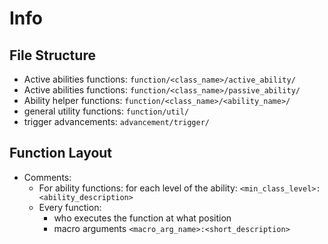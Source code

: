 # Info

## File Structure
- Active abilities functions: `function/<class_name>/active_ability/`
- Active abilities functions: `function/<class_name>/passive_ability/`
- Ability helper functions: `function/<class_name>/<ability_name>/`
- general utility functions: `function/util/`
- trigger advancements: `advancement/trigger/`

## Function Layout
- Comments:
    - For ability functions: for each level of the ability: `<min_class_level>: <ability_description>`
    - Every function:
        - who executes the function at what position
        - macro arguments `<macro_arg_name>:<short_description>`